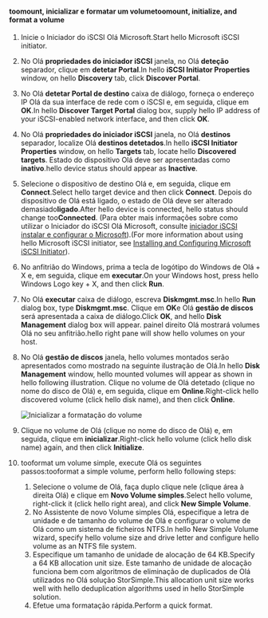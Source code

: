 <!--author=SharS last changed: 9/17/15-->

#### <a name="toomount-initialize-and-format-a-volume"></a><span data-ttu-id="74eaf-101">toomount, inicializar e formatar um volume</span><span class="sxs-lookup"><span data-stu-id="74eaf-101">toomount, initialize, and format a volume</span></span>
1. <span data-ttu-id="74eaf-102">Inicie o Iniciador do iSCSI Olá Microsoft.</span><span class="sxs-lookup"><span data-stu-id="74eaf-102">Start hello Microsoft iSCSI initiator.</span></span>
2. <span data-ttu-id="74eaf-103">No Olá **propriedades do iniciador iSCSI** janela, no Olá **deteção** separador, clique em **detetar Portal**.</span><span class="sxs-lookup"><span data-stu-id="74eaf-103">In hello **iSCSI Initiator Properties** window, on hello **Discovery** tab, click **Discover Portal**.</span></span>
3. <span data-ttu-id="74eaf-104">No Olá **detetar Portal de destino** caixa de diálogo, forneça o endereço IP Olá da sua interface de rede com o iSCSI e, em seguida, clique em **OK**.</span><span class="sxs-lookup"><span data-stu-id="74eaf-104">In hello **Discover Target Portal** dialog box, supply hello IP address of your iSCSI-enabled network interface, and then click **OK**.</span></span> 
4. <span data-ttu-id="74eaf-105">No Olá **propriedades do iniciador iSCSI** janela, no Olá **destinos** separador, localize Olá **destinos detetados**.</span><span class="sxs-lookup"><span data-stu-id="74eaf-105">In hello **iSCSI Initiator Properties** window, on hello **Targets** tab, locate hello **Discovered targets**.</span></span> <span data-ttu-id="74eaf-106">Estado do dispositivo Olá deve ser apresentadas como **inativo**.</span><span class="sxs-lookup"><span data-stu-id="74eaf-106">hello device status should appear as **Inactive**.</span></span>
5. <span data-ttu-id="74eaf-107">Selecione o dispositivo de destino Olá e, em seguida, clique em **Connect**.</span><span class="sxs-lookup"><span data-stu-id="74eaf-107">Select hello target device and then click **Connect**.</span></span> <span data-ttu-id="74eaf-108">Depois do dispositivo de Olá está ligado, o estado de Olá deve ser alterado demasiado**ligado**.</span><span class="sxs-lookup"><span data-stu-id="74eaf-108">After hello device is connected, hello status should change too**Connected**.</span></span> <span data-ttu-id="74eaf-109">(Para obter mais informações sobre como utilizar o Iniciador do iSCSI Olá Microsoft, consulte [iniciador iSCSI instalar e configurar o Microsoft][1]).</span><span class="sxs-lookup"><span data-stu-id="74eaf-109">(For more information about using hello Microsoft iSCSI initiator, see [Installing and Configuring Microsoft iSCSI Initiator][1]).</span></span>
6. <span data-ttu-id="74eaf-110">No anfitrião do Windows, prima a tecla de logótipo do Windows de Olá + X e, em seguida, clique em **executar**.</span><span class="sxs-lookup"><span data-stu-id="74eaf-110">On your Windows host, press hello Windows Logo key + X, and then click **Run**.</span></span> 
7. <span data-ttu-id="74eaf-111">No Olá **executar** caixa de diálogo, escreva **Diskmgmt.msc**.</span><span class="sxs-lookup"><span data-stu-id="74eaf-111">In hello **Run** dialog box, type **Diskmgmt.msc**.</span></span> <span data-ttu-id="74eaf-112">Clique em **OK**e Olá **gestão de discos** será apresentada a caixa de diálogo.</span><span class="sxs-lookup"><span data-stu-id="74eaf-112">Click **OK**, and hello **Disk Management** dialog box will appear.</span></span> <span data-ttu-id="74eaf-113">painel direito Olá mostrará volumes Olá no seu anfitrião.</span><span class="sxs-lookup"><span data-stu-id="74eaf-113">hello right pane will show hello volumes on your host.</span></span>
8. <span data-ttu-id="74eaf-114">No Olá **gestão de discos** janela, hello volumes montados serão apresentados como mostrado na seguinte ilustração de Olá.</span><span class="sxs-lookup"><span data-stu-id="74eaf-114">In hello **Disk Management** window, hello mounted volumes will appear as shown in hello following illustration.</span></span> <span data-ttu-id="74eaf-115">Clique no volume de Olá detetado (clique no nome do disco de Olá) e, em seguida, clique em **Online**.</span><span class="sxs-lookup"><span data-stu-id="74eaf-115">Right-click hello discovered volume (click hello disk name), and then click **Online**.</span></span>
   
     ![Inicializar a formatação do volume](./media/storsimple-8000-mount-initialize-format-volume/step7initializeformatvolume.png) 
9. <span data-ttu-id="74eaf-117">Clique no volume de Olá (clique no nome do disco de Olá) e, em seguida, clique em **inicializar**.</span><span class="sxs-lookup"><span data-stu-id="74eaf-117">Right-click hello volume (click hello disk name) again, and then click **Initialize**.</span></span>
10. <span data-ttu-id="74eaf-118">tooformat um volume simple, execute Olá os seguintes passos:</span><span class="sxs-lookup"><span data-stu-id="74eaf-118">tooformat a simple volume, perform hello following steps:</span></span>
    
    1. <span data-ttu-id="74eaf-119">Selecione o volume de Olá, faça duplo clique nele (clique área à direita Olá) e clique em **Novo Volume simples**.</span><span class="sxs-lookup"><span data-stu-id="74eaf-119">Select hello volume, right-click it (click hello right area), and click **New Simple Volume**.</span></span>
    2. <span data-ttu-id="74eaf-120">No Assistente de novo Volume simples Olá, especifique a letra de unidade e de tamanho do volume de Olá e configurar o volume de Olá como um sistema de ficheiros NTFS.</span><span class="sxs-lookup"><span data-stu-id="74eaf-120">In hello New Simple Volume wizard, specify hello volume size and drive letter and configure hello volume as an NTFS file system.</span></span>
    3. <span data-ttu-id="74eaf-121">Especifique um tamanho de unidade de alocação de 64 KB.</span><span class="sxs-lookup"><span data-stu-id="74eaf-121">Specify a 64 KB allocation unit size.</span></span> <span data-ttu-id="74eaf-122">Este tamanho de unidade de alocação funciona bem com algoritmos de eliminação de duplicados de Olá utilizados no Olá solução StorSimple.</span><span class="sxs-lookup"><span data-stu-id="74eaf-122">This allocation unit size works well with hello deduplication algorithms used in hello StorSimple solution.</span></span>
    4. <span data-ttu-id="74eaf-123">Efetue uma formatação rápida.</span><span class="sxs-lookup"><span data-stu-id="74eaf-123">Perform a quick format.</span></span>

<!--Link references-->
[1]: https://technet.microsoft.com/library/ee338480(WS.10).aspx
